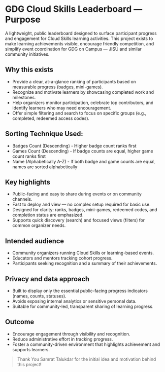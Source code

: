 # GDG Cloud Skills Leaderboard — Purpose

A lightweight, public leaderboard designed to surface participant progress and engagement for Cloud Skills learning activities. This project exists to make learning achievements visible, encourage friendly competition, and simplify event coordination for GDG on Campus — JISU and similar community initiatives.

## Why this exists
- Provide a clear, at-a-glance ranking of participants based on measurable progress (badges, mini-games).
- Recognize and motivate learners by showcasing completed work and milestones.
- Help organizers monitor participation, celebrate top contributors, and identify learners who may need encouragement.
- Offer simple filtering and search to focus on specific groups (e.g., completed, redeemed access codes).

## Sorting Technique Used:

- Badges Count (Descending) - Higher badge count ranks first
- Games Count (Descending) - If badge counts are equal, higher game count ranks first
- Name (Alphabetically A-Z) - If both badge and game counts are equal, names are sorted alphabetically

## Key highlights
- Public-facing and easy to share during events or on community channels.
- Fast to deploy and view — no complex setup required for basic use.
- Designed for clarity: ranks, badges, mini-games, redeemed codes, and completion status are emphasized.
- Supports quick discovery (search) and focused views (filters) for common organizer needs.

## Intended audience
- Community organizers running Cloud Skills or learning-based events.
- Educators and mentors tracking cohort progress.
- Participants seeking recognition and a summary of their achievements.

## Privacy and data approach
- Built to display only the essential public-facing progress indicators (names, counts, statuses).
- Avoids exposing internal analytics or sensitive personal data.
- Suitable for community-led, transparent sharing of learning progress.

## Outcome
- Encourage engagement through visibility and recognition.
- Reduce administrative effort in tracking progress.
- Foster a community-driven environment that highlights achievement and supports learners.




> Thank You Samrat Talukdar for the initial idea and motivation behind this project!

